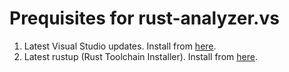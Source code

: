 # Prequisites for rust-analyzer.vs

1. Latest Visual Studio updates. Install from [here](https://c2rsetup.officeapps.live.com/c2r/downloadVS.aspx?sku=community&channel=Release&version=VS2022).
1. Latest rustup (Rust Toolchain Installer). Install from [here](https://rustup.rs/).


